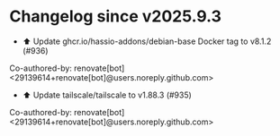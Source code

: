 # Changelog since v2025.9.3
- ⬆️ Update ghcr.io/hassio-addons/debian-base Docker tag to v8.1.2 (#936)

Co-authored-by: renovate[bot] <29139614+renovate[bot]@users.noreply.github.com> 
- ⬆️ Update tailscale/tailscale to v1.88.3 (#935)

Co-authored-by: renovate[bot] <29139614+renovate[bot]@users.noreply.github.com> 

